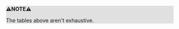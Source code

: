 <div style="margin:2em; background-color: #e0e0e0;">

<strong>⚠️NOTE️️️⚠️</strong>

The tables above aren't exhaustive.
</div>

